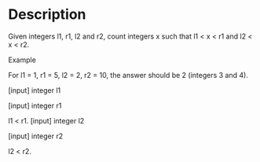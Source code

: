 # Description
Given integers l1, r1, l2 and r2, count integers x such that l1 < x < r1 and l2 < x < r2.

Example

For l1 = 1, r1 = 5, l2 = 2, r2 = 10, the answer should be 2 (integers 3 and 4).

[input] integer l1

[input] integer r1

l1 < r1. [input] integer l2

[input] integer r2

l2 < r2.
